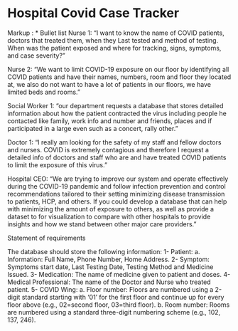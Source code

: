 # Hospital Covid Case Tracker

Markup : * Bullet list Nurse 1: “I want to know the name of COVID patients, doctors that treated them, when they Last tested and method of testing. When was the patient exposed and where for tracking, signs, symptoms, and case severity?”

Nurse 2: “We want to limit COVID-19 exposure on our floor by identifying all COVID patients and have their names, numbers, room and floor they located at, we also do not want to have a lot of patients in our floors, we have limited beds and rooms.”

Social Worker 1: “our department requests a database that stores detailed information about how the patient contracted the virus including people he contacted like family, work info and number and friends, places and if participated in a large even such as a concert, rally other.” 

Doctor 1: “I really am looking for the safety of my staff and fellow doctors and nurses. COVID is extremely contagious and therefore I request a detailed info of doctors and staff who are and have treated COVID patients to limit the exposure of this virus.”

Hospital CEO: “We are trying to improve our system and operate effectively during the COVID-19 pandemic and follow infection prevention and control recommendations tailored to their setting minimizing disease transmission to patients, HCP, and others. If you could develop a database that can help with minimizing the amount of exposure to others, as well as provide a dataset to for visualization to compare with other hospitals to provide insights and how we stand between other major care providers.”




Statement of requirements

The database should store the following information:
1-	Patient: 
a.	Information: Full Name, Phone Number, Home Address. 
2-	Symptom: Symptoms start date, Last Testing Date, Testing Method and Medicine Issued.
3-	Medication: The name of medicine given to patient and doses. 
4-	Medical Professional: The name of the Doctor and Nurse who treated patient.
5-	COVID Wing:
a.	Floor number: Floors are numbered using a 2-digit standard starting with ‘01’ for the first floor and continue up for every floor above (e.g., 02=second floor, 03=third floor).
b.	Room number: Rooms are numbered using a standard three-digit numbering scheme (e.g., 102, 137, 246).

